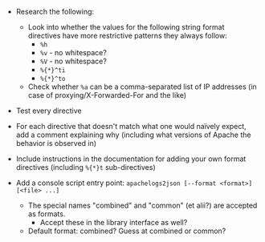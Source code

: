 - Research the following:
    - Look into whether the values for the following string format directives
      have more restrictive patterns they always follow:
        - `%h`
        - `%v` - no whitespace?
        - `%V` - no whitespace?
        - `%{*}^ti`
        - `%{*}^to`
    - Check whether `%a` can be a comma-separated list of IP addresses (in case
      of proxying/X-Forwarded-For and the like)

- Test every directive

- For each directive that doesn't match what one would naïvely expect, add a
  comment explaining why (including what versions of Apache the behavior is
  observed in)

- Include instructions in the documentation for adding your own format
  directives (including `%{*}t` sub-directives)

- Add a console script entry point: `apachelogs2json [--format <format>]
  [<file> ...]`
    - The special names "combined" and "common" (et alii?) are accepted as
      formats.
        - Accept these in the library interface as well?
    - Default format: combined?  Guess at combined or common?
